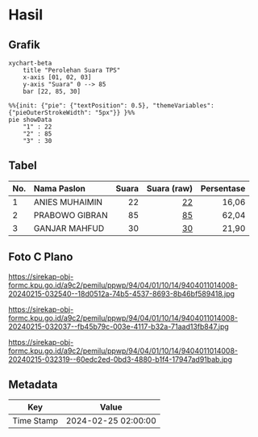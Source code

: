# Hasil

## Grafik

```mermaid
xychart-beta
    title "Perolehan Suara TPS"
    x-axis [01, 02, 03]
    y-axis "Suara" 0 --> 85
    bar [22, 85, 30]
```

```mermaid
%%{init: {"pie": {"textPosition": 0.5}, "themeVariables": {"pieOuterStrokeWidth": "5px"}} }%%
pie showData
    "1" : 22
    "2" : 85
    "3" : 30
```

## Tabel

| No. | Nama Paslon    | Suara | Suara (raw) | Persentase |
|:--- |:-------------- | -----:| -----------:| ----------:|
| 1   | ANIES MUHAIMIN | 22    | [22][p-1]   | 16,06      |
| 2   | PRABOWO GIBRAN | 85    | [85][p-2]   | 62,04      |
| 3   | GANJAR MAHFUD  | 30    | [30][p-3]   | 21,90      |


[p-1]: https://github.com/gigit-pemilu/pemilu-2024-94-papua-tengah/blob/main/pilpres/hitung-suara/sub/94-papua-tengah/sub/04-mimika/sub/01-mimika-baru/sub/1014-timika-indah/sub/008-tps/sub/paslon-1.txt
[p-2]: https://github.com/gigit-pemilu/pemilu-2024-94-papua-tengah/blob/main/pilpres/hitung-suara/sub/94-papua-tengah/sub/04-mimika/sub/01-mimika-baru/sub/1014-timika-indah/sub/008-tps/sub/paslon-2.txt
[p-3]: https://github.com/gigit-pemilu/pemilu-2024-94-papua-tengah/blob/main/pilpres/hitung-suara/sub/94-papua-tengah/sub/04-mimika/sub/01-mimika-baru/sub/1014-timika-indah/sub/008-tps/sub/paslon-3.txt

## Foto C Plano

https://sirekap-obj-formc.kpu.go.id/a9c2/pemilu/ppwp/94/04/01/10/14/9404011014008-20240215-032540--18d0512a-74b5-4537-8693-8b46bf589418.jpg

https://sirekap-obj-formc.kpu.go.id/a9c2/pemilu/ppwp/94/04/01/10/14/9404011014008-20240215-032037--fb45b79c-003e-4117-b32a-71aad13fb847.jpg

https://sirekap-obj-formc.kpu.go.id/a9c2/pemilu/ppwp/94/04/01/10/14/9404011014008-20240215-032319--60edc2ed-0bd3-4880-b1f4-17947ad91bab.jpg


## Metadata

| Key        | Value               |
| ---------- | ------------------- |
| Time Stamp | 2024-02-25 02:00:00 |



